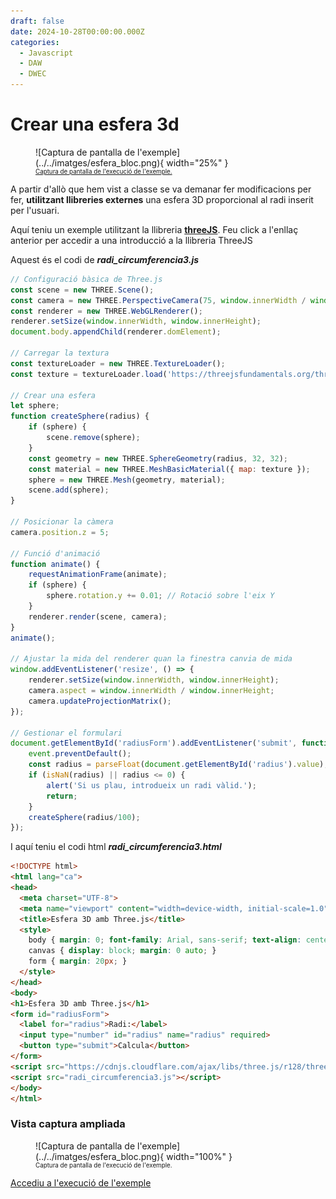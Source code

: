 ```yaml
---
draft: false
date: 2024-10-28T00:00:00.000Z 
categories:
  - Javascript
  - DAW
  - DWEC
---
```


# Crear una esfera 3d

<!--[<span style="font-family:Papyrus; font-size:0.7em;">Foto de Markus Spiske </span>](https://www.pexels.com/ca-es/foto/ordinador-monitor-mostrar-exhibicio-965345/)-->

<figure markdown="span">
  ![Captura de pantalla de l'exemple](../../imatges/esfera_bloc.png){ width="25%" }
  <a href="#vista-captura-ampliada"><figcaption style="font-size:0.7em;">Captura de pantalla de l'execució de l'exemple.</figcaption></a>
</figure>

A partir d'allò que hem vist a classe se va demanar <!-- more --> fer modificacions per fer, **utilitzant llibreries externes** una esfera 3D proporcional al radi inserit per l'usuari.

Aquí teniu un exemple utilitzant la llibreria [**threeJS**](https://codingpotions.com/threejs-introduccion/). Feu click a l'enllaç anterior per accedir a una introducció a la llibreria ThreeJS

Aquest és el codi de **_radi_circumferencia3.js_**
```javascript
// Configuració bàsica de Three.js
const scene = new THREE.Scene();
const camera = new THREE.PerspectiveCamera(75, window.innerWidth / window.innerHeight, 0.1, 1000);
const renderer = new THREE.WebGLRenderer();
renderer.setSize(window.innerWidth, window.innerHeight);
document.body.appendChild(renderer.domElement);

// Carregar la textura
const textureLoader = new THREE.TextureLoader();
const texture = textureLoader.load('https://threejsfundamentals.org/threejs/resources/images/wall.jpg'); // URL de la textura

// Crear una esfera
let sphere;
function createSphere(radius) {
    if (sphere) {
        scene.remove(sphere);
    }
    const geometry = new THREE.SphereGeometry(radius, 32, 32);
    const material = new THREE.MeshBasicMaterial({ map: texture });
    sphere = new THREE.Mesh(geometry, material);
    scene.add(sphere);
}

// Posicionar la càmera
camera.position.z = 5;

// Funció d'animació
function animate() {
    requestAnimationFrame(animate);
    if (sphere) {
        sphere.rotation.y += 0.01; // Rotació sobre l'eix Y
    }
    renderer.render(scene, camera);
}
animate();

// Ajustar la mida del renderer quan la finestra canvia de mida
window.addEventListener('resize', () => {
    renderer.setSize(window.innerWidth, window.innerHeight);
    camera.aspect = window.innerWidth / window.innerHeight;
    camera.updateProjectionMatrix();
});

// Gestionar el formulari
document.getElementById('radiusForm').addEventListener('submit', function(event) {
    event.preventDefault();
    const radius = parseFloat(document.getElementById('radius').value);
    if (isNaN(radius) || radius <= 0) {
        alert('Si us plau, introdueix un radi vàlid.');
        return;
    }
    createSphere(radius/100);
});
```

I aquí teniu el codi html **_radi_circumferencia3.html_**

```html
<!DOCTYPE html>
<html lang="ca">
<head>
  <meta charset="UTF-8">
  <meta name="viewport" content="width=device-width, initial-scale=1.0">
  <title>Esfera 3D amb Three.js</title>
  <style>
    body { margin: 0; font-family: Arial, sans-serif; text-align: center; }
    canvas { display: block; margin: 0 auto; }
    form { margin: 20px; }
  </style>
</head>
<body>
<h1>Esfera 3D amb Three.js</h1>
<form id="radiusForm">
  <label for="radius">Radi:</label>
  <input type="number" id="radius" name="radius" required>
  <button type="submit">Calcula</button>
</form>
<script src="https://cdnjs.cloudflare.com/ajax/libs/three.js/r128/three.min.js"></script>
<script src="radi_circumferencia3.js"></script>
</body>
</html>

```

### Vista captura ampliada

<figure markdown="span">
  ![Captura de pantalla de l'exemple](../../imatges/esfera_bloc.png){ width="100%" }
  <figcaption style="font-size:0.7em;">Captura de pantalla de l'execució de l'exemple.</figcaption></a>
</figure>

[Accediu a l'execució de l'exemple](https://docencia.xaviersastre.cat/Moduls/DWEC/exercicisisolucions/radi_circumferencia3.html)

